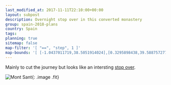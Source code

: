 ```yaml
---
last_modified_at: 2017-11-11T22:10:00+00:00
layout: subpost
description: Overnight stop over in this converted monastery
group: spain-2018-plans
country: Spain
tags: 
planning: true
sitemap: false
map-filter: '[ "==", "step", 1 ]'
map-bounds: '[ [-1.0437011719,38.5051914024],[0.3295898438,39.588757277]]'
---
```


Mainly to cut the journey but looks like an intersting [stop over](http://mont-sant.com/en/enclave-excepcional/).

![Mont Sant](http://mont-sant.com/wp-content/uploads/2016/11/entorno_v2_1600x800-compressor.jpg){: .image .fit}

